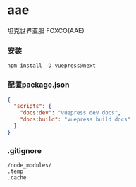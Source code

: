 # aae
坦克世界亚服 FOXCO(AAE)


### 安装
```shell
npm install -D vuepress@next
```

### 配置package.json
```json
{
  "scripts": {
    "docs:dev": "vuepress dev docs",
    "docs:build": "vuepress build docs"
  }
}
```

### .gitignore 
```gitignore
/node_modules/
.temp
.cache
```
